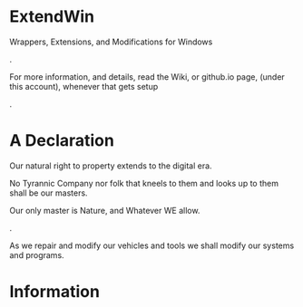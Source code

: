 # ExtendWin
Wrappers, Extensions, and Modifications for Windows

.

For more information, and details, read the Wiki, or github.io page, (under this account), whenever that gets setup

.

# A Declaration

Our natural right to property extends to the digital era.

No Tyrannic Company nor folk that kneels to them and looks up to them shall be our masters.

Our only master is Nature, and Whatever WE allow.

.

As we repair and modify our vehicles and tools we shall modify our systems and programs.

# Information
